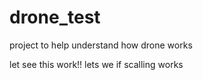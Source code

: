 # drone_test
project to help understand how drone works

let see this work!!
lets we if scalling works

